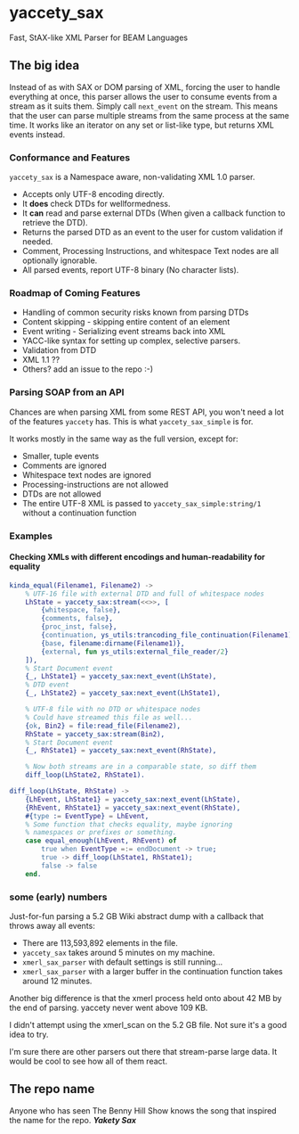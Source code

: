 # yaccety_sax

Fast, StAX-like XML Parser for BEAM Languages

## The big idea

Instead of as with SAX or DOM parsing of XML, forcing the user to handle everything at once, this parser allows the user to consume events from a stream as it suits them. Simply call `next_event` on the stream.
This means that the user can parse multiple streams from the same process at the same time.
It works like an iterator on any set or list-like type, but returns XML events instead.

### Conformance and Features

`yaccety_sax` is a Namespace aware, non-validating XML 1.0 parser.

* Accepts only UTF-8 encoding directly.
* It __does__ check DTDs for wellformedness.
* It __can__ read and parse external DTDs (When given a callback function to retrieve the DTD).
* Returns the parsed DTD as an event to the user for custom validation if needed.
* Comment, Processing Instructions, and whitespace Text nodes are all optionally ignorable.
* All parsed events, report UTF-8 binary (No character lists).

### Roadmap of Coming Features

* Handling of common security risks known from parsing DTDs
* Content skipping - skipping entire content of an element
* Event writing - Serializing event streams back into XML
* YACC-like syntax for setting up complex, selective parsers.
* Validation from DTD
* XML 1.1 ??
* Others? add an issue to the repo :-)

### Parsing SOAP from an API

Chances are when parsing XML from some REST API, you won't need a lot of the features `yaccety` has.
This is what `yaccety_sax_simple` is for.

It works mostly in the same way as the full version, except for:

* Smaller, tuple events
* Comments are ignored
* Whitespace text nodes are ignored
* Processing-instructions are not allowed
* DTDs are not allowed
* The entire UTF-8 XML is passed to `yaccety_sax_simple:string/1` without a continuation function

### Examples

#### Checking XMLs with different encodings and human-readability for equality

```erlang
kinda_equal(Filename1, Filename2) ->
    % UTF-16 file with external DTD and full of whitespace nodes
    LhState = yaccety_sax:stream(<<>>, [
        {whitespace, false},
        {comments, false},
        {proc_inst, false},
        {continuation, ys_utils:trancoding_file_continuation(Filename1)},
        {base, filename:dirname(Filename1)},
        {external, fun ys_utils:external_file_reader/2}
    ]),
    % Start Document event
    {_, LhState1} = yaccety_sax:next_event(LhState),
    % DTD event
    {_, LhState2} = yaccety_sax:next_event(LhState1),

    % UTF-8 file with no DTD or whitespace nodes
    % Could have streamed this file as well...
    {ok, Bin2} = file:read_file(Filename2),
    RhState = yaccety_sax:stream(Bin2),
    % Start Document event
    {_, RhState1} = yaccety_sax:next_event(RhState),

    % Now both streams are in a comparable state, so diff them
    diff_loop(LhState2, RhState1).

diff_loop(LhState, RhState) ->
    {LhEvent, LhState1} = yaccety_sax:next_event(LhState),
    {RhEvent, RhState1} = yaccety_sax:next_event(RhState),
    #{type := EventType} = LhEvent,
    % Some function that checks equality, maybe ignoring 
    % namespaces or prefixes or something.
    case equal_enough(LhEvent, RhEvent) of
        true when EventType =:= endDocument -> true;
        true -> diff_loop(LhState1, RhState1);
        false -> false
    end.
```

### some (early) numbers

Just-for-fun parsing a 5.2 GB Wiki abstract dump with a callback that throws away all events:

* There are 113,593,892 elements in the file.
* `yaccety_sax` takes around 5 minutes on my machine.
* `xmerl_sax_parser` with default settings is still running...
* `xmerl_sax_parser` with a larger buffer in the continuation function takes around 12 minutes.

Another big difference is that the xmerl process held onto about 42 MB by the end of parsing. yaccety never went above 109 KB.

I didn't attempt using the xmerl_scan on the 5.2 GB file. Not sure it's a good idea to try.

I'm sure there are other parsers out there that stream-parse large data.
It would be cool to see how all of them react.

## The repo name

Anyone who has seen The Benny Hill Show knows the song that inspired the name for the repo. ***Yakety Sax***
